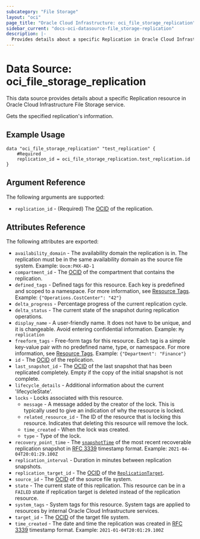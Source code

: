 ```yaml
---
subcategory: "File Storage"
layout: "oci"
page_title: "Oracle Cloud Infrastructure: oci_file_storage_replication"
sidebar_current: "docs-oci-datasource-file_storage-replication"
description: |-
  Provides details about a specific Replication in Oracle Cloud Infrastructure File Storage service
---
```


# Data Source: oci_file_storage_replication
This data source provides details about a specific Replication resource in Oracle Cloud Infrastructure File Storage service.

Gets the specified replication's information.

## Example Usage

```hcl
data "oci_file_storage_replication" "test_replication" {
	#Required
	replication_id = oci_file_storage_replication.test_replication.id
}
```

## Argument Reference

The following arguments are supported:

* `replication_id` - (Required) The [OCID](https://docs.cloud.oracle.com/iaas/Content/General/Concepts/identifiers.htm) of the replication.


## Attributes Reference

The following attributes are exported:

* `availability_domain` - The availability domain the replication is in. The replication must be in the same availability domain as the source file system. Example: `Uocm:PHX-AD-1` 
* `compartment_id` - The [OCID](https://docs.cloud.oracle.com/iaas/Content/General/Concepts/identifiers.htm) of the compartment that contains the replication.
* `defined_tags` - Defined tags for this resource. Each key is predefined and scoped to a namespace. For more information, see [Resource Tags](https://docs.cloud.oracle.com/iaas/Content/General/Concepts/resourcetags.htm). Example: `{"Operations.CostCenter": "42"}` 
* `delta_progress` - Percentage progress of the current replication cycle. 
* `delta_status` - The current state of the snapshot during replication operations.
* `display_name` - A user-friendly name. It does not have to be unique, and it is changeable. Avoid entering confidential information.  Example: `My replication` 
* `freeform_tags` - Free-form tags for this resource. Each tag is a simple key-value pair with no predefined name, type, or namespace. For more information, see [Resource Tags](https://docs.cloud.oracle.com/iaas/Content/General/Concepts/resourcetags.htm). Example: `{"Department": "Finance"}` 
* `id` - The [OCID](https://docs.cloud.oracle.com/iaas/Content/General/Concepts/identifiers.htm) of the replication.
* `last_snapshot_id` - The [OCID](https://docs.cloud.oracle.com/iaas/Content/General/Concepts/identifiers.htm) of the last snapshot that has been replicated completely. Empty if the copy of the initial snapshot is not complete. 
* `lifecycle_details` - Additional information about the current 'lifecycleState'.
* `locks` - Locks associated with this resource.
	* `message` - A message added by the creator of the lock. This is typically used to give an indication of why the resource is locked. 
	* `related_resource_id` - The ID of the resource that is locking this resource. Indicates that deleting this resource will remove the lock. 
	* `time_created` - When the lock was created.
	* `type` - Type of the lock.
* `recovery_point_time` - The [`snapshotTime`](https://docs.cloud.oracle.com/iaas/api/#/en/iaas/latest/Snapshot/snapshotTime) of the most recent recoverable replication snapshot in [RFC 3339](https://tools.ietf.org/rfc/rfc3339) timestamp format. Example: `2021-04-04T20:01:29.100Z` 
* `replication_interval` - Duration in minutes between replication snapshots.
* `replication_target_id` - The [OCID](https://docs.cloud.oracle.com/iaas/Content/General/Concepts/identifiers.htm) of the [`ReplicationTarget`](https://docs.cloud.oracle.com/iaas/api/#/en/iaas/latest/ReplicationTarget). 
* `source_id` - The [OCID](https://docs.cloud.oracle.com/iaas/Content/General/Concepts/identifiers.htm) of the source file system. 
* `state` - The current state of this replication. This resource can be in a `FAILED` state if replication target is deleted instead of the replication resource. 
* `system_tags` - System tags for this resource. System tags are applied to resources by internal Oracle Cloud Infrastructure services. 
* `target_id` - The [OCID](https://docs.cloud.oracle.com/iaas/Content/General/Concepts/identifiers.htm) of the target file system. 
* `time_created` - The date and time the replication was created in [RFC 3339](https://tools.ietf.org/rfc/rfc3339) timestamp format.  Example: `2021-01-04T20:01:29.100Z` 

